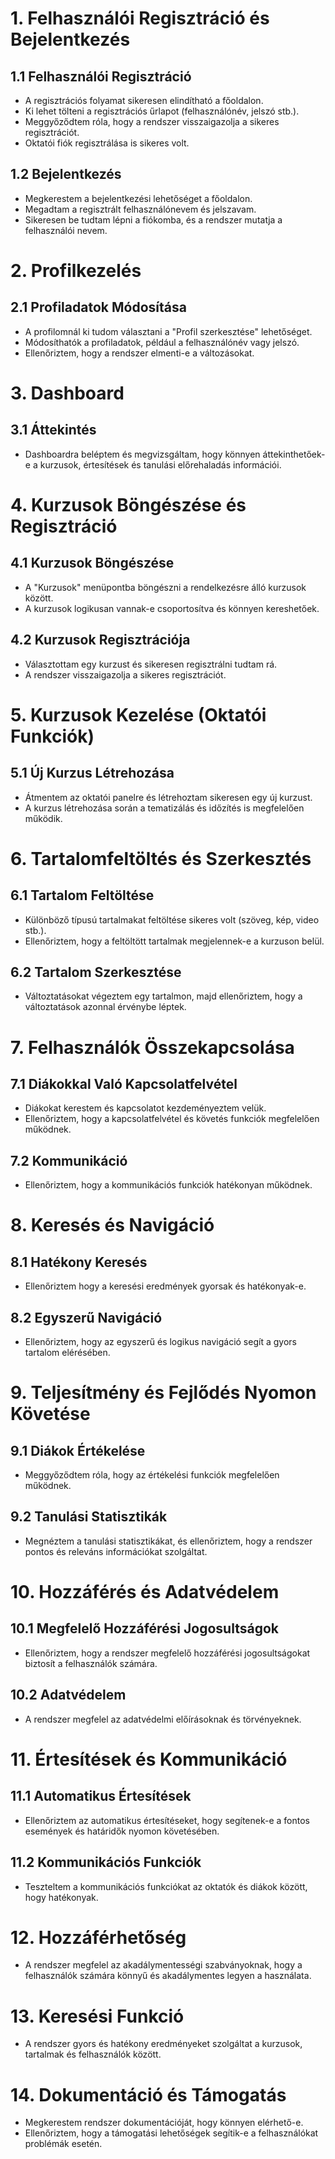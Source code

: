 # 1. Felhasználói Regisztráció és Bejelentkezés

## 1.1 Felhasználói Regisztráció

- A regisztrációs folyamat sikeresen elindítható a főoldalon.
- Ki lehet tölteni a regisztrációs űrlapot (felhasználónév, jelszó stb.).
- Meggyőződtem róla, hogy a rendszer visszaigazolja a sikeres regisztrációt.
- Oktatói fiók regisztrálása is sikeres volt.

## 1.2 Bejelentkezés

- Megkerestem a bejelentkezési lehetőséget a főoldalon.
- Megadtam a regisztrált felhasználónevem és jelszavam.
- Sikeresen be tudtam lépni a fiókomba, és a rendszer mutatja a felhasználói nevem.

# 2. Profilkezelés

## 2.1 Profiladatok Módosítása

- A profilomnál ki tudom választani a "Profil szerkesztése" lehetőséget.
- Módosíthatók a profiladatok, például a felhasználónév vagy jelszó.
- Ellenőriztem, hogy a rendszer elmenti-e a változásokat.

# 3. Dashboard

## 3.1 Áttekintés

- Dashboardra beléptem és megvizsgáltam, hogy könnyen áttekinthetőek-e a kurzusok, értesítések és tanulási előrehaladás információi.

# 4. Kurzusok Böngészése és Regisztráció

## 4.1 Kurzusok Böngészése

- A "Kurzusok" menüpontba böngészni a rendelkezésre álló kurzusok között.
- A kurzusok logikusan vannak-e csoportosítva és könnyen kereshetőek.

## 4.2 Kurzusok Regisztrációja

- Választottam egy kurzust és sikeresen regisztrálni tudtam rá.
- A rendszer visszaigazolja a sikeres regisztrációt.

# 5. Kurzusok Kezelése (Oktatói Funkciók)

## 5.1 Új Kurzus Létrehozása

- Átmentem az oktatói panelre és létrehoztam sikeresen egy új kurzust.
- A kurzus létrehozása során a tematizálás és időzítés is megfelelően működik.

# 6. Tartalomfeltöltés és Szerkesztés

## 6.1 Tartalom Feltöltése

- Különböző típusú tartalmakat feltöltése sikeres volt (szöveg, kép, video stb.).
- Ellenőriztem, hogy a feltöltött tartalmak megjelennek-e a kurzuson belül.

## 6.2 Tartalom Szerkesztése

- Változtatásokat végeztem egy tartalmon, majd ellenőriztem, hogy a változtatások azonnal érvénybe léptek.

# 7. Felhasználók Összekapcsolása

## 7.1 Diákokkal Való Kapcsolatfelvétel

- Diákokat kerestem és kapcsolatot kezdeményeztem velük.
- Ellenőriztem, hogy a kapcsolatfelvétel és követés funkciók megfelelően működnek.

## 7.2 Kommunikáció

- Ellenőriztem, hogy a kommunikációs funkciók hatékonyan működnek.

# 8. Keresés és Navigáció

## 8.1 Hatékony Keresés

- Ellenőriztem hogy a keresési eredmények gyorsak és hatékonyak-e.

## 8.2 Egyszerű Navigáció

- Ellenőriztem, hogy az egyszerű és logikus navigáció segít a gyors tartalom elérésében.

# 9. Teljesítmény és Fejlődés Nyomon Követése

## 9.1 Diákok Értékelése

- Meggyőződtem róla, hogy az értékelési funkciók megfelelően működnek.

## 9.2 Tanulási Statisztikák

- Megnéztem a tanulási statisztikákat, és ellenőriztem, hogy a rendszer pontos és releváns információkat szolgáltat.

# 10. Hozzáférés és Adatvédelem

## 10.1 Megfelelő Hozzáférési Jogosultságok

- Ellenőriztem, hogy a rendszer megfelelő hozzáférési jogosultságokat biztosít a felhasználók számára.

## 10.2 Adatvédelem

- A rendszer megfelel az adatvédelmi előírásoknak és törvényeknek.

# 11. Értesítések és Kommunikáció

## 11.1 Automatikus Értesítések

- Ellenőriztem az automatikus értesítéseket, hogy segítenek-e a fontos események és határidők nyomon követésében.

## 11.2 Kommunikációs Funkciók

- Teszteltem a kommunikációs funkciókat az oktatók és diákok között, hogy hatékonyak.

# 12. Hozzáférhetőség

- A rendszer megfelel az akadálymentességi szabványoknak, hogy a felhasználók számára könnyű és akadálymentes legyen a használata.

# 13. Keresési Funkció

- A rendszer gyors és hatékony eredményeket szolgáltat a kurzusok, tartalmak és felhasználók között.

# 14. Dokumentáció és Támogatás

- Megkerestem rendszer dokumentációját, hogy könnyen elérhető-e.
- Ellenőriztem, hogy a támogatási lehetőségek segítik-e a felhasználókat problémák esetén.
